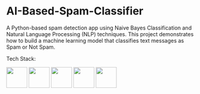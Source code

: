 # AI-Based-Spam-Classifier
A Python-based spam detection app using Naive Bayes Classification and Natural Language Processing (NLP) techniques. This project demonstrates how to build a machine learning model that classifies text messages as Spam or Not Spam.

Tech Stack:

<img src ="https://github.com/super-fz/LabGuard/assets/122122054/25f65ed9-ce05-44e8-bccf-cbc3ec84fc19" height ="55"> 
<img src ="https://github.com/user-attachments/assets/d9abcf04-5aa0-4603-8fed-71e7eb7edfb3" height ="55"> 
<img src ="https://github.com/user-attachments/assets/ad0411d2-9551-4340-b92a-98a6ac666295" height ="55">
<img src ="https://github.com/user-attachments/assets/70b8dd2a-2817-4069-9d8c-865fd654781c" height ="55">
<img src ="https://github.com/user-attachments/assets/2f1d6e0d-b4f7-48da-a705-ff52ecb28782" height ="55">



